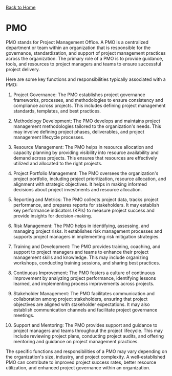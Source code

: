 [Back to Home](../README.md#terminology)
# PMO
PMO stands for Project Management Office.
A PMO is a centralized department or team within 
an organization that is responsible for the governance, 
standardization, and support of project management 
practices across the organization. The primary role
of a PMO is to provide guidance, tools, and resources
to project managers and teams to ensure successful 
project delivery.

Here are some key functions and responsibilities typically
associated with a PMO:

1. Project Governance: The PMO establishes project
governance frameworks, processes, and methodologies 
to ensure consistency and compliance across projects.
This includes defining project management standards, 
templates, and best practices.

2. Methodology Development: The PMO develops and maintains 
project management methodologies tailored to the organization's needs.
This may involve defining project phases, deliverables,
and project management lifecycle processes.

3. Resource Management: The PMO helps in resource allocation 
and capacity planning by providing visibility into 
resource availability and demand across projects. 
This ensures that resources are effectively utilized 
and allocated to the right projects.

4. Project Portfolio Management: The PMO oversees the 
organization's project portfolio, including project 
prioritization, resource allocation, and alignment
with strategic objectives. It helps in making informed
decisions about project investments and resource 
allocation.

5. Reporting and Metrics: The PMO collects project data, 
tracks project performance, and prepares reports for
stakeholders. It may establish key performance indicators (KPIs)
to measure project success and provide insights for 
decision-making.

6. Risk Management: The PMO helps in identifying, assessing, 
and managing project risks. It establishes risk management
processes and supports project managers in implementing
risk mitigation strategies.

7. Training and Development: The PMO provides training, coaching, 
and support to project managers and teams to enhance their 
project management skills and knowledge. This may include
organizing workshops, conducting training sessions, 
and sharing best practices.

8. Continuous Improvement: The PMO fosters a culture of continuous
improvement by analyzing project performance, identifying 
lessons learned, and implementing process improvements across
projects.

9. Stakeholder Management: The PMO facilitates communication 
and collaboration among project stakeholders, ensuring that 
project objectives are aligned with stakeholder expectations. 
It may also establish communication channels and facilitate
project governance meetings.

10. Support and Mentoring: The PMO provides support and guidance 
to project managers and teams throughout the project lifecycle.
This may include reviewing project plans, conducting project
audits, and offering mentoring and guidance on project management
practices.

The specific functions and responsibilities of a PMO may vary 
depending on the organization's size, industry, and project 
complexity. A well-established PMO can contribute to improved
project success rates, better resource utilization, 
and enhanced project governance within an organization.


